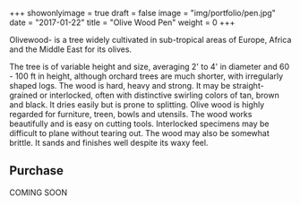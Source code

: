 +++
showonlyimage = true
draft = false
image = "img/portfolio/pen.jpg"
date = "2017-01-22"
title = "Olive Wood Pen"
weight = 0
+++

Olivewood- is a tree widely cultivated in sub-tropical areas of Europe, Africa and the Middle East for its olives. 

<!--more-->
The tree is of variable height and size, averaging 2' to 4' in diameter and 60 - 100 ft in height, although orchard trees are much shorter, with irregularly shaped logs. The wood is hard, heavy and strong. It may be straight-grained or interlocked, often with distinctive swirling colors of tan, brown and black. It dries easily but is prone to splitting. Olive wood is highly regarded for furniture, treen, bowls and utensils. The wood works beautifully and is easy on cutting tools. Interlocked specimens may be difficult to plane without tearing out. The wood may also be somewhat brittle. It sands and finishes well despite its waxy feel.

## Purchase

COMING SOON